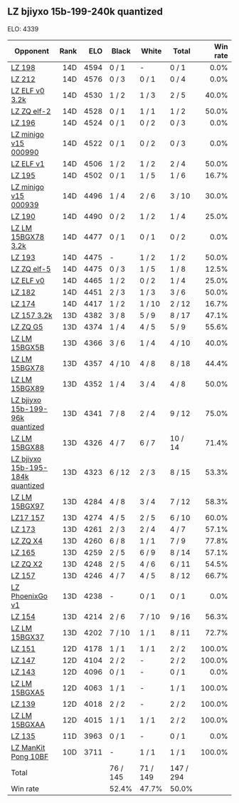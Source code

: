 ## LZ bjiyxo 15b-199-240k quantized ##

ELO: 4339

Opponent | Rank | ELO | Black | White | Total | Win rate
---------|-----:|----:|-------|-------|-------|-------:
[LZ 198](LZ%20198.md) | 14D | 4594 | 0 / 1 | - | 0 / 1 | 0.0%
[LZ 212](LZ%20212.md) | 14D | 4576 | 0 / 3 | 0 / 1 | 0 / 4 | 0.0%
[LZ ELF v0 3.2k](LZ%20ELF%20v0%203.2k.md) | 14D | 4530 | 1 / 2 | 1 / 3 | 2 / 5 | 40.0%
[LZ ZQ elf-2](LZ%20ZQ%20elf-2.md) | 14D | 4528 | 0 / 1 | 1 / 1 | 1 / 2 | 50.0%
[LZ 196](LZ%20196.md) | 14D | 4524 | 0 / 1 | 0 / 2 | 0 / 3 | 0.0%
[LZ minigo v15 000990](LZ%20minigo%20v15%20000990.md) | 14D | 4522 | 0 / 1 | 0 / 2 | 0 / 3 | 0.0%
[LZ ELF v1](LZ%20ELF%20v1.md) | 14D | 4506 | 1 / 2 | 1 / 2 | 2 / 4 | 50.0%
[LZ 195](LZ%20195.md) | 14D | 4502 | 0 / 1 | 1 / 5 | 1 / 6 | 16.7%
[LZ minigo v15 000939](LZ%20minigo%20v15%20000939.md) | 14D | 4496 | 1 / 4 | 2 / 6 | 3 / 10 | 30.0%
[LZ 190](LZ%20190.md) | 14D | 4490 | 0 / 2 | 1 / 2 | 1 / 4 | 25.0%
[LZ LM 15BGX78 3.2k](LZ%20LM%2015BGX78%203.2k.md) | 14D | 4477 | 0 / 1 | 0 / 1 | 0 / 2 | 0.0%
[LZ 193](LZ%20193.md) | 14D | 4475 | - | 1 / 2 | 1 / 2 | 50.0%
[LZ ZQ elf-5](LZ%20ZQ%20elf-5.md) | 14D | 4475 | 0 / 3 | 1 / 5 | 1 / 8 | 12.5%
[LZ ELF v0](LZ%20ELF%20v0.md) | 14D | 4465 | 1 / 2 | 0 / 2 | 1 / 4 | 25.0%
[LZ 182](LZ%20182.md) | 14D | 4451 | 2 / 3 | 1 / 3 | 3 / 6 | 50.0%
[LZ 174](LZ%20174.md) | 14D | 4417 | 1 / 2 | 1 / 10 | 2 / 12 | 16.7%
[LZ 157 3.2k](LZ%20157%203.2k.md) | 13D | 4382 | 3 / 8 | 5 / 9 | 8 / 17 | 47.1%
[LZ ZQ G5](LZ%20ZQ%20G5.md) | 13D | 4374 | 1 / 4 | 4 / 5 | 5 / 9 | 55.6%
[LZ LM 15BGX5B](LZ%20LM%2015BGX5B.md) | 13D | 4366 | 3 / 6 | 1 / 4 | 4 / 10 | 40.0%
[LZ LM 15BGX78](LZ%20LM%2015BGX78.md) | 13D | 4357 | 4 / 10 | 4 / 8 | 8 / 18 | 44.4%
[LZ LM 15BGX89](LZ%20LM%2015BGX89.md) | 13D | 4352 | 1 / 4 | 3 / 4 | 4 / 8 | 50.0%
[LZ bjiyxo 15b-199-96k quantized](LZ%20bjiyxo%2015b-199-96k%20quantized.md) | 13D | 4341 | 7 / 8 | 2 / 4 | 9 / 12 | 75.0%
[LZ LM 15BGX88](LZ%20LM%2015BGX88.md) | 13D | 4326 | 4 / 7 | 6 / 7 | 10 / 14 | 71.4%
[LZ bjiyxo 15b-195-184k quantized](LZ%20bjiyxo%2015b-195-184k%20quantized.md) | 13D | 4323 | 6 / 12 | 2 / 3 | 8 / 15 | 53.3%
[LZ LM 15BGX97](LZ%20LM%2015BGX97.md) | 13D | 4284 | 4 / 8 | 3 / 4 | 7 / 12 | 58.3%
[LZ17 157](LZ17%20157.md) | 13D | 4274 | 4 / 5 | 2 / 5 | 6 / 10 | 60.0%
[LZ 173](LZ%20173.md) | 13D | 4261 | 2 / 3 | 2 / 4 | 4 / 7 | 57.1%
[LZ ZQ X4](LZ%20ZQ%20X4.md) | 13D | 4260 | 6 / 8 | 1 / 1 | 7 / 9 | 77.8%
[LZ 165](LZ%20165.md) | 13D | 4259 | 2 / 5 | 6 / 9 | 8 / 14 | 57.1%
[LZ ZQ X2](LZ%20ZQ%20X2.md) | 13D | 4248 | 2 / 5 | 4 / 6 | 6 / 11 | 54.5%
[LZ 157](LZ%20157.md) | 13D | 4246 | 4 / 7 | 4 / 5 | 8 / 12 | 66.7%
[LZ PhoenixGo v1](LZ%20PhoenixGo%20v1.md) | 13D | 4238 | - | 0 / 1 | 0 / 1 | 0.0%
[LZ 154](LZ%20154.md) | 13D | 4214 | 2 / 6 | 7 / 10 | 9 / 16 | 56.3%
[LZ LM 15BGX37](LZ%20LM%2015BGX37.md) | 13D | 4202 | 7 / 10 | 1 / 1 | 8 / 11 | 72.7%
[LZ 151](LZ%20151.md) | 12D | 4178 | 1 / 1 | 1 / 1 | 2 / 2 | 100.0%
[LZ 147](LZ%20147.md) | 12D | 4104 | 2 / 2 | - | 2 / 2 | 100.0%
[LZ 143](LZ%20143.md) | 12D | 4096 | 0 / 1 | - | 0 / 1 | 0.0%
[LZ LM 15BGXA5](LZ%20LM%2015BGXA5.md) | 12D | 4063 | 1 / 1 | - | 1 / 1 | 100.0%
[LZ 139](LZ%20139.md) | 12D | 4018 | 2 / 2 | - | 2 / 2 | 100.0%
[LZ LM 15BGXAA](LZ%20LM%2015BGXAA.md) | 12D | 4015 | 1 / 1 | 1 / 1 | 2 / 2 | 100.0%
[LZ 135](LZ%20135.md) | 11D | 3963 | 0 / 1 | - | 0 / 1 | 0.0%
[LZ ManKit Pong 10BF](LZ%20ManKit%20Pong%2010BF.md) | 10D | 3711 | - | 1 / 1 | 1 / 1 | 100.0%
Total | | | 76 / 145 | 71 / 149 | 147 / 294 | 
Win rate| | | 52.4% | 47.7% | 50.0% | 
